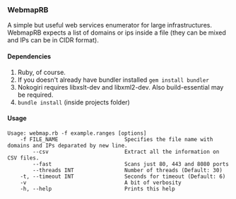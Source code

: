 ### WebmapRB

A simple but useful web services enumerator for large infrastructures. WebmapRB expects a list of domains or ips inside a file (they can be mixed and IPs can be in CIDR format).

#### Dependencies

1. Ruby, of course.
2. If you doesn't already have bundler installed ```gem install bundler```
3. Nokogiri requires libxslt-dev and libxml2-dev. Also build-essential may be required.
4. ```bundle install``` (inside projects folder)

#### Usage

```
Usage: webmap.rb -f example.ranges [options]
    -f FILE_NAME                     Specifies the file name with domains and IPs deparated by new line.
        --csv                        Extract all the information on CSV files.
        --fast                       Scans just 80, 443 and 8080 ports
        --threads INT                Number of threads (Default: 30)
    -t, --timeout INT                Seconds for timeout (Default: 6)
    -v                               A bit of verbosity
    -h, --help                       Prints this help
```
